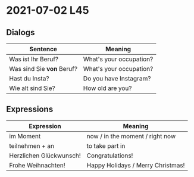 # 2021-07-02 L45

## Dialogs

| Sentence                    | Meaning                 |
| --------------------------- | ----------------------- |
| Was ist Ihr Beruf?          | What's your occupation? |
| Was sind Sie **von** Beruf? | What's your occupation? |
| Hast du Insta?              | Do you have Instagram?  |
| Wie alt sind Sie?           | How old are you?        |

## Expressions

| Expression              | Meaning                           |
| ----------------------- | --------------------------------- |
| im Moment               | now / in the moment / right now   |
| teilnehmen + an         | to take part in                   |
| Herzlichen Glückwunsch! | Congratulations!                  |
| Frohe Weihnachten!      | Happy Holidays / Merry Christmas! |
